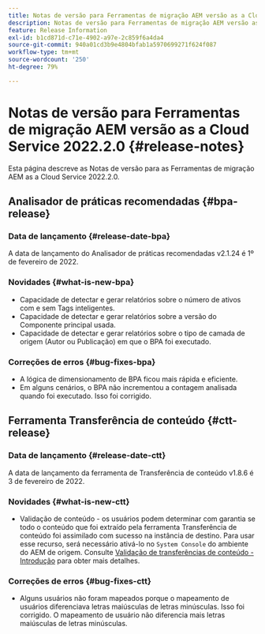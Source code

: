 ```yaml
---
title: Notas de versão para Ferramentas de migração AEM versão as a Cloud Service 2022.2.0
description: Notas de versão para Ferramentas de migração AEM versão as a Cloud Service 2022.2.0
feature: Release Information
exl-id: b1cd871d-c71e-4902-a97e-2c859f6a4da4
source-git-commit: 940a01cd3b9e4804bfab1a5970699271f624f087
workflow-type: tm+mt
source-wordcount: '250'
ht-degree: 79%

---
```


# Notas de versão para Ferramentas de migração AEM versão as a Cloud Service 2022.2.0 {#release-notes}

Esta página descreve as Notas de versão para as Ferramentas de migração AEM as a Cloud Service 2022.2.0.

## Analisador de práticas recomendadas {#bpa-release}

### Data de lançamento {#release-date-bpa}

A data de lançamento do Analisador de práticas recomendadas v2.1.24 é 1º de fevereiro de 2022.

### Novidades {#what-is-new-bpa}

* Capacidade de detectar e gerar relatórios sobre o número de ativos com e sem Tags inteligentes.
* Capacidade de detectar e gerar relatórios sobre a versão do Componente principal usada.
* Capacidade de detectar e gerar relatórios sobre o tipo de camada de origem (Autor ou Publicação) em que o BPA foi executado.

### Correções de erros {#bug-fixes-bpa}

* A lógica de dimensionamento de BPA ficou mais rápida e eficiente.
* Em alguns cenários, o BPA não incrementou a contagem analisada quando foi executado. Isso foi corrigido.

## Ferramenta Transferência de conteúdo {#ctt-release}

### Data de lançamento {#release-date-ctt}

A data de lançamento da ferramenta de Transferência de conteúdo v1.8.6 é 3 de fevereiro de 2022.

### Novidades {#what-is-new-ctt}

* Validação de conteúdo - os usuários podem determinar com garantia se todo o conteúdo que foi extraído pela ferramenta Transferência de conteúdo foi assimilado com sucesso na instância de destino. Para usar esse recurso, será necessário ativá-lo no `System Console` do ambiente do AEM de origem. Consulte [Validação de transferências de conteúdo - Introdução](https://experienceleague.adobe.com/docs/experience-manager-cloud-service/content/migration-journey/cloud-migration/content-transfer-tool/validating-content-transfers.html?lang=pt-BR#getting-started) para obter mais detalhes.

### Correções de erros {#bug-fixes-ctt}

* Alguns usuários não foram mapeados porque o mapeamento de usuários diferenciava letras maiúsculas de letras minúsculas. Isso foi corrigido. O mapeamento de usuário não diferencia mais letras maiúsculas de letras minúsculas.
